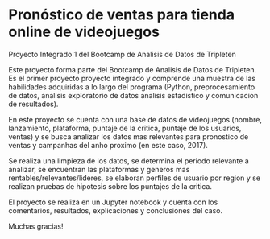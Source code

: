 # Pronóstico de ventas para tienda online de videojuegos
Proyecto Integrado 1 del Bootcamp de Analisis de Datos de Tripleten

Este proyecto forma parte del Bootcamp de Analisis de Datos de Tripleten. Es el primer proyecto proyecto integrado y comprende una muestra de las habilidades adquiridas a lo largo del programa (Python, preprocesamiento de datos, analisis exploratorio de datos analisis estadistico y comunicacion de resultados).

En este proyecto se cuenta con una base de datos de videojuegos (nombre, lanzamiento, plataforma, puntaje de la critica, puntaje de los usuarios, ventas) y se busca analizar los datos mas relevantes para pronostico de ventas y campanhas del anho proximo (en este caso, 2017).

Se realiza una limpieza de los datos, se determina el periodo relevante a analizar, se encuentran las plataformas y generos mas rentables/relevantes/lideres, se elaboran perfiles de usuario por region y se realizan pruebas de hipotesis sobre los puntajes de la critica.

El proyecto se realiza en un Jupyter notebook y cuenta con los comentarios, resultados, explicaciones y conclusiones del caso.

Muchas gracias!
